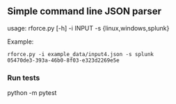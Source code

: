 ## Simple command line JSON parser

usage: rforce.py [-h] -i INPUT -s {linux,windows,splunk}

Example:
```
rforce.py -i example_data/input4.json -s splunk
05470de3-393a-46b0-8f03-e323d2269e5e
```
### Run tests
python -m pytest
